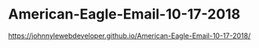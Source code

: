 # American-Eagle-Email-10-17-2018
https://johnnylewebdeveloper.github.io/American-Eagle-Email-10-17-2018/
